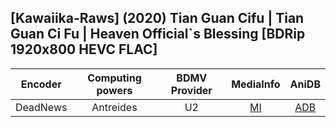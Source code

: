 ## [Kawaiika-Raws] (2020) Tian Guan Cifu | Tian Guan Ci Fu | Heaven Official`s Blessing [BDRip 1920x800 HEVC FLAC]

| Encoder  | Computing powers | BDMV Provider | MediaInfo | AniDB |
| :------: | :--------------: | :-----------: | :-------: | :---: |
| DeadNews |    Antreides     |      U2       |   [MI]    | [ADB] |

[adb]: https://anidb.net/anime/15648
[mi]: https://bin.disroot.org/?3ef4a2b8bd24a749#2jtd5xqxby2sPNciTh1aeY9jv1V7CHa4wCuBsmsHYaMu
